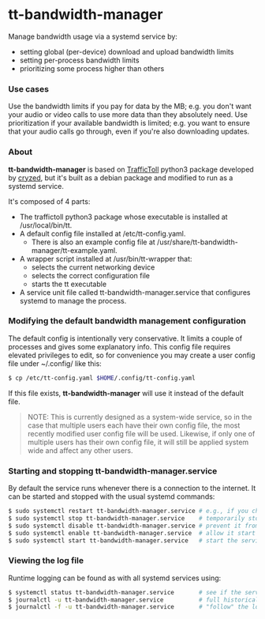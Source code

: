 # tt-bandwidth-manager
Manage bandwidth usage via a systemd service by:
- setting global (per-device) download and upload bandwidth limits
- setting per-process bandwidth limits
- prioritizing some process higher than others

### Use cases
Use the bandwidth limits if you pay for data by the MB; e.g. you don't want your audio or video calls to use more data than they absolutely need.
Use prioritization if your available bandwidth is limited; e.g. you want to ensure that your audio calls go through, even if you're also downloading updates.

### About
**tt-bandwidth-manager** is based on [TrafficToll](https://github.com/cryzed/TrafficToll) python3 package developed by [cryzed](https://github.com/cryzed), but it's built as a debian package and modified to run as a systemd service.

It's composed of 4 parts:
- The traffictoll python3 package whose executable is installed at /usr/local/bin/tt.
- A default config file installed at /etc/tt-config.yaml.
  - There is also an example config file at /usr/share/tt-bandwidth-manager/tt-example.yaml.
- A wrapper script installed at /usr/bin/tt-wrapper that:
  - selects the current networking device
  - selects the correct configuration file
  - starts the tt executable
- A service unit file called tt-bandwidth-manager.service that configures systemd to manage the process.

### Modifying the default bandwidth management configuration
The default config is intentionally very conservative. It limits a couple of processes and gives some explanatory info. This config file requires elevated privileges to edit, so for convenience you may create a user config file under ~/.config/ like this:
```bash
$ cp /etc/tt-config.yaml $HOME/.config/tt-config.yaml
```
If this file exists, **tt-bandwidth-manager** will use it instead of the default file.
> NOTE: This is currently designed as a system-wide service, so in the case that multiple users each have their own config file, the most recently modified user config file will be used. Likewise, if only one of multiple users has their own config file, it will still be applied system wide and affect any other users.

### Starting and stopping tt-bandwidth-manager.service
By default the service runs whenever there is a connection to the internet. It can be started and stopped with the usual systemd commands:
```bash
$ sudo systemctl restart tt-bandwidth-manager.service # e.g., if you change the config file
$ sudo systemctl stop tt-bandwidth-manager.service    # temporarily stop bw management (restarted on reboot)
$ sudo systemctl disable tt-bandwidth-manager.service # prevent it from starting on reboot
$ sudo systemctl enable tt-bandwidth-manager.service  # allow it start on reboot
$ sudo systemctl start tt-bandwidth-manager.service   # start the service immediately
```

### Viewing the log file
Runtime logging can be found as with all systemd services using:
```bash
$ systemctl status tt-bandwidth-manager.service       # see if the service is running and last few lines of log output
$ journalctl -u tt-bandwidth-manager.service          # full historical log
$ journalctl -f -u tt-bandwidth-manager.service       # "follow" the log live
```
